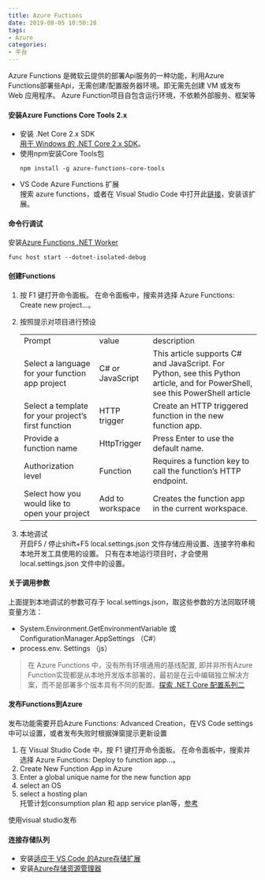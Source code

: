 ```yaml
---
title: Azure Fuctions
date: 2019-08-05 10:50:28
tags:
- Azure
categories: 
- 平台
---
```

Azure Functions 是微软云提供的部署Api服务的一种功能，利用Azure Functions部署些Api，无需创建/配置服务器环境。即无需先创建 VM 或发布 Web 应用程序。
Azure Function项目自包含运行环境，不依赖外部服务、框架等
#### 安装Azure Functions Core Tools 2.x
+ 安装 .Net Core 2.x SDK<br>
[用于 Windows 的 .NET Core 2.x SDK](https://dotnet.microsoft.com/download "windows 官方下载")。
+ 使用npm安装Core Tools包
    ```
    npm install -g azure-functions-core-tools
    ```
+ VS Code Azure Functions 扩展<br>
搜索 azure functions，或者在 Visual Studio Code 中打开此[链接](vscode:extension/ms-azuretools.vscode-azurefunctions "点击在VS Code中打开")，安装该扩展。
#### 命令行调试
安装[Azure Functions .NET Worker](https://github.com/Azure/azure-functions-dotnet-worker)
```
func host start --dotnet-isolated-debug
```
#### 创建Functions
1. 按 F1 键打开命令面板。 在命令面板中，搜索并选择 Azure Functions: Create new project...。
2. 按照提示对项目进行预设
    <table>
        <tr>
            <td>Prompt</td>
            <td>value</td>
            <td>description</td>
        </tr>
        <tr>
            <td>Select a language for your function app project</td>
            <td>C# or JavaScript</td>
            <td>This article supports C# and JavaScript. For Python, see this Python article, and for PowerShell, see this PowerShell article</td>
        </tr>
        <tr>
            <td>Select a template for your project’s first function</td>
            <td>HTTP trigger</td>
            <td>Create an HTTP triggered function in the new function app.</td>
        </tr>
        <tr>
            <td>Provide a function name</td>
            <td>HttpTrigger</td>
            <td>Press Enter to use the default name.</td>
        </tr>
        <tr>
            <td>Authorization level	</td>
            <td>Function</td>
            <td>Requires a function key to call the function’s HTTP endpoint.</td>
        </tr>
        <tr>
            <td>Select how you would like to open your project	</td>
            <td>Add to workspace</td>
            <td>Creates the function app in the current workspace.</td>
        </tr>
    </table>

3.  本地调试<br>
    开启F5 / 停止shift+F5
    local.settings.json 文件存储应用设置、连接字符串和本地开发工具使用的设置。 只有在本地运行项目时，才会使用 local.settings.json 文件中的设置。 
#### 关于调用参数
上面提到本地调试的参数可存于 local.settings.json，取这些参数的方法同取环境变量方法：
+ System.Environment.GetEnvironmentVariable 或 ConfigurationManager.AppSettings （C#）
+ process.env. Settings （js）
> 在 Azure Functions 中，没有所有环境通用的基线配置, 即并非所有Azure Function实现都是从本地开发版本部署的，最初是在云中编辑独立解决方案，而不是部署多个版本具有不同的配置。[探索 .NET Core 配置系列二](https://blogs.siliconorchid.com/post/coding-inspiration/azure-function-configuration/part2-azure-functions-configuration/)
#### 发布Functions到Azure
发布功能需要开启Azure Functions: Advanced Creation，在VS Code settings中可以设置，或者发布失败时根据弹窗提示更新设置
1. 在 Visual Studio Code 中，按 F1 键打开命令面板。 在命令面板中，搜索并选择 Azure Functions: Deploy to function app...。
2. Create New Function App in Azure
3. Enter a global unique name for the new function app<br>
4. select an OS
5. select a hosting plan<br>
    托管计划consumption plan 和 app service plan等，[参考](https://docs.microsoft.com/zh-cn/azure/azure-functions/functions-scale)<br>

使用visual studio发布

#### 连接存储队列
+ 安装[适应于 VS Code 的Azure存储扩展](https://marketplace.visualstudio.com/items?itemName=ms-azuretools.vscode-azurestorage)
+ 安装[Azure存储资源管理器](https://storageexplorer.com/)